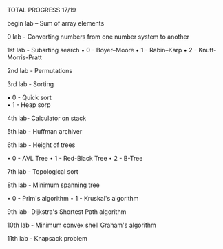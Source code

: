 TOTAL PROGRESS 17/19

begin lab – Sum of array elements

0 lab - Converting numbers from one number system to another

1st lab - Subsrting search
• 0 - Boyer–Moore
• 1 - Rabin–Karp
• 2 - Knutt-Morris-Pratt

2nd lab - Permutations

3rd lab - Sorting

• 0 - Quick sort  
• 1 - Heap sorp

4th lab- Calculator on stack

5th lab - Huffman archiver

6th lab - Height of trees 

• 0 - AVL Tree 
• 1 - Red-Black Tree 
• 2 - B-Tree 

7th lab - Topological sort

8th lab - Minimum spanning tree

• 0 - Prim's algorithm
• 1 - Kruskal's algorithm

9th lab- Dijkstra's Shortest Path algorithm

10th lab - Minimum convex shell Graham's algorithm

11th lab - Knapsack problem
